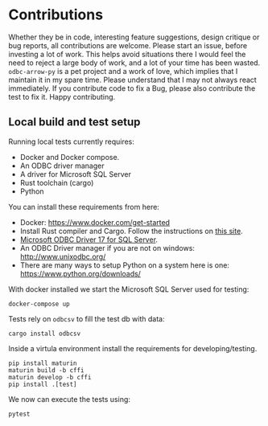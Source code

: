 # Contributions

Whether they be in code, interesting feature suggestions, design critique or bug reports, all contributions are welcome. Please start an issue, before investing a lot of work. This helps avoid situations there I would feel the need to reject a large body of work, and a lot of your time has been wasted. `odbc-arrow-py` is a pet project and a work of love, which implies that I maintain it in my spare time. Please understand that I may not always react immediately. If you contribute code to fix a Bug, please also contribute the test to fix it. Happy contributing.

## Local build and test setup

Running local tests currently requires:

* Docker and Docker compose.
* An ODBC driver manager
* A driver for Microsoft SQL Server
* Rust toolchain (cargo)
* Python

You can install these requirements from here:

* Docker: <https://www.docker.com/get-started>
* Install Rust compiler and Cargo. Follow the instructions on [this site](https://www.rust-lang.org/en-US/install.html).
* [Microsoft ODBC Driver 17 for SQL Server](https://docs.microsoft.com/en-us/sql/connect/odbc/download-odbc-driver-for-sql-server?view=sql-server-ver15).
* An ODBC Driver manager if you are not on windows: <http://www.unixodbc.org/>
* There are many ways to setup Python on a system here is one: <https://www.python.org/downloads/>

With docker installed we start the Microsoft SQL Server used for testing:

```shell
docker-compose up
```

Tests rely on `odbcsv` to fill the test db with data:

```shell
cargo install odbcsv
```

Inside a virtula environment install the requirements for developing/testing.

```shell
pip install maturin
maturin build -b cffi
maturin develop -b cffi
pip install .[test]
```

We now can execute the tests using:

```shell
pytest
```
